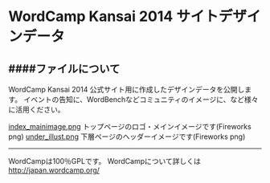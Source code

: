 WordCamp Kansai 2014 サイトデザインデータ
=====
####ファイルについて
---
WordCamp Kansai 2014 公式サイト用に作成したデザインデータを公開します。
イベントの告知に、WordBenchなどコミュニティのイメージに、など様々に活用ください。

[index_mainimage.png](https://github.com/WordCampKansai2014/site-design/blob/master/index_mainimage.png "トップページメインイメージ")
  トップページのロゴ・メインイメージです(Fireworks png)
[under_illust.png](https://github.com/WordCampKansai2014/site-design/blob/master/under_illust.png "下層ページイラスト")
  下層ページのヘッダーイメージです(Fireworks png)

---
WordCampは100％GPLです。
WordCampについて詳しくは<http://japan.wordcamp.org/>